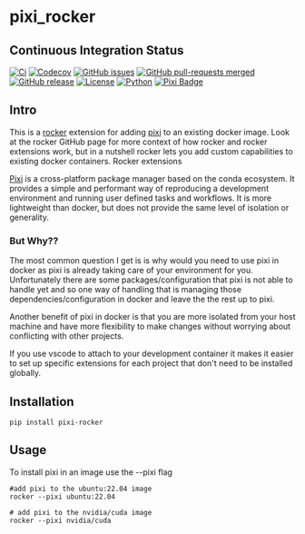 # pixi_rocker



## Continuous Integration Status

[![Ci](https://github.com/blooop/pixi_rocker/actions/workflows/ci.yml/badge.svg?branch=main)](https://github.com/blooop/pixi_rocker/actions/workflows/ci.yml?query=branch%3Amain)
[![Codecov](https://codecov.io/gh/blooop/pixi_rocker/branch/main/graph/badge.svg?token=Y212GW1PG6)](https://codecov.io/gh/blooop/pixi_rocker)
[![GitHub issues](https://img.shields.io/github/issues/blooop/pixi_rocker.svg)](https://GitHub.com/blooop/pixi_rocker/issues/)
[![GitHub pull-requests merged](https://badgen.net/github/merged-prs/blooop/pixi_rocker)](https://github.com/blooop/pixi_rocker/pulls?q=is%3Amerged)
[![GitHub release](https://img.shields.io/github/release/blooop/pixi_rocker.svg)](https://GitHub.com/blooop/pixi_rocker/releases/)
[![License](https://img.shields.io/github/license/blooop/pixi_rocker)](https://opensource.org/license/mit/)
[![Python](https://img.shields.io/badge/python-3.8%20%7C%203.9%20%7C%203.10%20%7C%203.11%20%7C%203.12-blue)](https://www.python.org/downloads/)
[![Pixi Badge](https://img.shields.io/endpoint?url=https://raw.githubusercontent.com/prefix-dev/pixi/main/assets/badge/v0.json)](https://pixi.sh)

## Intro

This is a [rocker](https://github.com/osrf/rocker) extension for adding [pixi](https://pixi.sh) to an existing docker image. Look at the rocker GitHub page for more context of how rocker and rocker extensions work, but in a nutshell rocker lets you add custom capabilities to existing docker containers. Rocker extensions

[Pixi](https://github.com/prefix-dev/pixi) is a cross-platform package manager based on the conda ecosystem.  It provides a simple and performant way of reproducing a development environment and running user defined tasks and workflows.  It is more lightweight than docker, but does not provide the same level of isolation or generality. 

### But Why??

The most common question I get is is why would you need to use pixi in docker as pixi is already taking care of your environment for you.  Unfortunately there are some packages/configuration that pixi is not able to handle yet and so one way of handling that is managing those dependencies/configuration in docker and leave the the rest up to pixi. 

Another benefit of pixi in docker is that you are more isolated from your host machine and have more flexibility to make changes without worrying about conflicting with other projects. 

If you use vscode to attach to your development container it makes it easier to set up specific extensions for each project that don't need to be installed globally. 

## Installation

```
pip install pixi-rocker
```

## Usage

To install pixi in an image use the --pixi flag

```
#add pixi to the ubuntu:22.04 image
rocker --pixi ubuntu:22.04

# add pixi to the nvidia/cuda image
rocker --pixi nvidia/cuda
```
